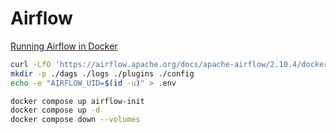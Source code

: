 # Airflow

[Running Airflow in Docker](https://airflow.apache.org/docs/apache-airflow/stable/howto/docker-compose/index.html)

```bash
curl -LfO 'https://airflow.apache.org/docs/apache-airflow/2.10.4/docker-compose.yaml'
mkdir -p ./dags ./logs ./plugins ./config
echo -e "AIRFLOW_UID=$(id -u)" > .env
```

```bash
docker compose up airflow-init
docker compose up -d
docker compose down --volumes
```